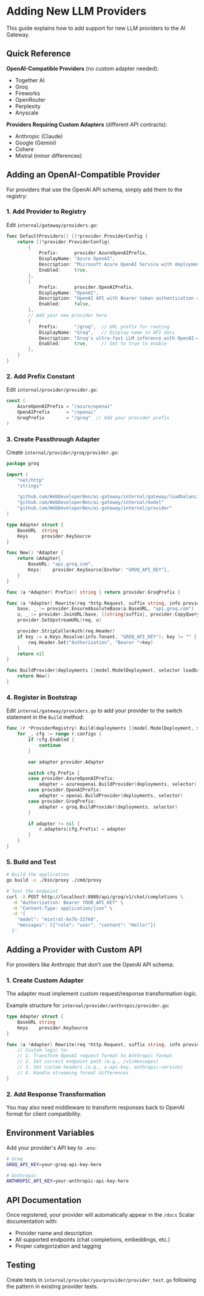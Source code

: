 # Adding New LLM Providers

This guide explains how to add support for new LLM providers to the AI Gateway.

## Quick Reference

**OpenAI-Compatible Providers** (no custom adapter needed):
- Together AI
- Groq
- Fireworks
- OpenRouter
- Perplexity
- Anyscale

**Providers Requiring Custom Adapters** (different API contracts):
- Anthropic (Claude)
- Google (Gemini)
- Cohere
- Mistral (minor differences)

## Adding an OpenAI-Compatible Provider

For providers that use the OpenAI API schema, simply add them to the registry:

### 1. Add Provider to Registry

Edit `internal/gateway/providers.go`:

```go
func DefaultProviders() []*provider.ProviderConfig {
    return []*provider.ProviderConfig{
        {
            Prefix:      provider.AzureOpenAIPrefix,
            DisplayName: "Azure OpenAI",
            Description: "Microsoft Azure OpenAI Service with deployment-based routing and API key authentication",
            Enabled:     true,
        },
        {
            Prefix:      provider.OpenAIPrefix,
            DisplayName: "OpenAI",
            Description: "OpenAI API with Bearer token authentication and organization header support",
            Enabled:     false,
        },
        // Add your new provider here
        {
            Prefix:      "/groq",  // URL prefix for routing
            DisplayName: "Groq",   // Display name in API docs
            Description: "Groq's ultra-fast LLM inference with OpenAI-compatible API",
            Enabled:     true,     // Set to true to enable
        },
    }
}
```

### 2. Add Prefix Constant

Edit `internal/provider/provider.go`:

```go
const (
    AzureOpenAIPrefix = "/azure/openai"
    OpenAIPrefix      = "/openai"
    GroqPrefix        = "/groq"  // Add your provider prefix
)
```

### 3. Create Passthrough Adapter

Create `internal/provider/groq/provider.go`:

```go
package groq

import (
    "net/http"
    "strings"

    "github.com/WebDeveloperBen/ai-gateway/internal/gateway/loadbalancing"
    "github.com/WebDeveloperBen/ai-gateway/internal/model"
    "github.com/WebDeveloperBen/ai-gateway/internal/provider"
)

type Adapter struct {
    BaseURL  string
    Keys     provider.KeySource
}

func New() *Adapter {
    return &Adapter{
        BaseURL: "api.groq.com",
        Keys:    provider.KeySource{EnvVar: "GROQ_API_KEY"},
    }
}

func (a *Adapter) Prefix() string { return provider.GroqPrefix }

func (a *Adapter) Rewrite(req *http.Request, suffix string, info provider.ReqInfo) error {
    base, _ := provider.EnsureAbsoluteBase(a.BaseURL, "api.groq.com")
    u, _ := provider.JoinURL(base, []string{suffix}, provider.CopyQuery(req))
    provider.SetUpstreamURL(req, u)

    provider.StripCallerAuth(req.Header)
    if key := a.Keys.Resolve(info.Tenant, "GROQ_API_KEY"); key != "" {
        req.Header.Set("Authorization", "Bearer "+key)
    }
    return nil
}

func BuildProvider(deployments []model.ModelDeployment, selector loadbalancing.InstanceSelector) *Adapter {
    return New()
}
```

### 4. Register in Bootstrap

Edit `internal/gateway/providers.go` to add your provider to the switch statement in the `Build` method:

```go
func (r *ProviderRegistry) Build(deployments []model.ModelDeployment, selector loadbalancing.InstanceSelector) {
    for _, cfg := range r.configs {
        if !cfg.Enabled {
            continue
        }

        var adapter provider.Adapter

        switch cfg.Prefix {
        case provider.AzureOpenAIPrefix:
            adapter = azureopenai.BuildProvider(deployments, selector)
        case provider.OpenAIPrefix:
            adapter = openai.BuildProvider(deployments, selector)
        case provider.GroqPrefix:
            adapter = groq.BuildProvider(deployments, selector)
        }

        if adapter != nil {
            r.adapters[cfg.Prefix] = adapter
        }
    }
}
```

### 5. Build and Test

```bash
# Build the application
go build -o ./bin/proxy ./cmd/proxy

# Test the endpoint
curl -X POST http://localhost:8080/api/groq/v1/chat/completions \
  -H "Authorization: Bearer YOUR_API_KEY" \
  -H "Content-Type: application/json" \
  -d '{
    "model": "mixtral-8x7b-32768",
    "messages": [{"role": "user", "content": "Hello!"}]
  }'
```

## Adding a Provider with Custom API

For providers like Anthropic that don't use the OpenAI API schema:

### 1. Create Custom Adapter

The adapter must implement custom request/response transformation logic.

Example structure for `internal/provider/anthropic/provider.go`:

```go
type Adapter struct {
    BaseURL string
    Keys    provider.KeySource
}

func (a *Adapter) Rewrite(req *http.Request, suffix string, info provider.ReqInfo) error {
    // Custom logic to:
    // 1. Transform OpenAI request format to Anthropic format
    // 2. Set correct endpoint path (e.g., /v1/messages)
    // 3. Set custom headers (e.g., x-api-key, anthropic-version)
    // 4. Handle streaming format differences
}
```

### 2. Add Response Transformation

You may also need middleware to transform responses back to OpenAI format for client compatibility.

## Environment Variables

Add your provider's API key to `.env`:

```bash
# Groq
GROQ_API_KEY=your-groq-api-key-here

# Anthropic
ANTHROPIC_API_KEY=your-anthropic-api-key-here
```

## API Documentation

Once registered, your provider will automatically appear in the `/docs` Scalar documentation with:
- Provider name and description
- All supported endpoints (chat completions, embeddings, etc.)
- Proper categorization and tagging

## Testing

Create tests in `internal/provider/yourprovider/provider_test.go` following the pattern in existing provider tests.
